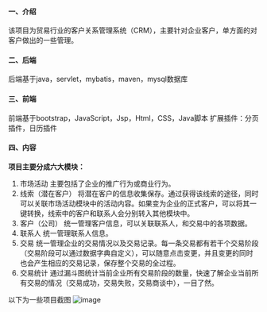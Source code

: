 
#### 一、介绍
该项目为贸易行业的客户关系管理系统（CRM），主要针对企业客户，单方面的对客户做出的一些管理。
#### 二、后端
后端基于java，servlet，mybatis，maven，mysql数据库
#### 三、前端
前端基于bootstrap，JavaScript，Jsp，Html，CSS，Java脚本
扩展插件：分页插件，日历插件
#### 四、内容
**项目主要分成六大模块：**
1. 市场活动
主要包括了企业的推广行为或商业行为。
2. 线索（潜在客户）
将潜在客户的信息收集保存。通过获得该线索的途径，同时可以关联市场活动模块中的活动内容。如果变为企业的正式客户，可以将其一键转换，线索中的客户和联系人会分别转入其他模块中。
3. 客户（公司）
统一管理客户信息，可以关联联系人，和交易中的各项数据。
4. 联系人
统一管理联系人信息。
5. 交易
统一管理企业的交易情况以及交易记录。每一条交易都有若干个交易阶段（交易阶段可以通过数据字典自定义），可以随意点击变更，并且变更的同时也会产生相应的交易记录，保存整个交易的全过程。
6. 交易统计
通过漏斗图统计当前企业所有交易阶段的数量，快速了解企业当前所有交易的情况（交易成功，交易失败，交易商谈中），一目了然。

以下为一些项目截图
![image](https://github.com/Roxic-stackoverflowerror/RoxicProject/crm/images/1.png)
